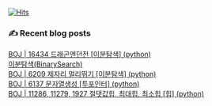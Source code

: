 

[![Hits](https://hits.seeyoufarm.com/api/count/incr/badge.svg?url=https%3A%2F%2Fgithub.com%2Fomnireader0&count_bg=%2379C83D&title_bg=%23555555&icon=&icon_color=%23E7E7E7&title=hits&edge_flat=false)](https://hits.seeyoufarm.com)
### ✍ Recent blog posts 
[BOJ | 16434 드래곤앤던전 [이분탐색] (python)](https://sebiblog.tistory.com/60) <br>
[이분탐색(BinarySearch)](https://sebiblog.tistory.com/59) <br>
[BOJ | 6209 제자리 멀리뛰기 [이분탐색] (python)](https://sebiblog.tistory.com/58) <br>
[BOJ | 6137 문자열생성 [투포인터] (python)](https://sebiblog.tistory.com/56) <br>
[BOJ | 11286, 11279, 1927 절댓값힙, 최대힙, 최소힙 [힙] (python)](https://sebiblog.tistory.com/55) <br>
